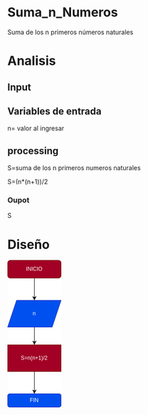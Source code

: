 # Suma_n_Numeros
Suma de los n primeros números naturales

# Analisis

## Input


## Variables de entrada
n= valor al ingresar


## processing
S=suma de los n primeros numeros naturales

S=(n*(n+1))/2
### Oupot
S

# Diseño
![""](./diagramasnn.png)
